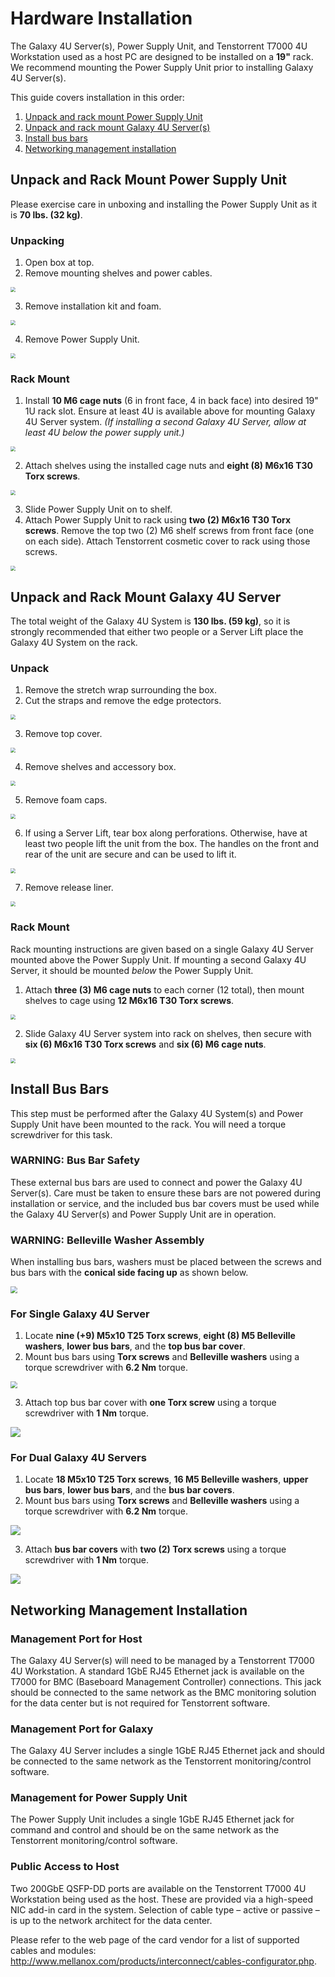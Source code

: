 # Hardware Installation

The Galaxy 4U Server(s), Power Supply Unit, and Tenstorrent T7000 4U Workstation used as a host PC are designed to be installed on a **19"** rack. We recommend mounting the Power Supply Unit prior to installing Galaxy 4U Server(s).

This guide covers installation in this order:

1. [Unpack and rack mount Power Supply Unit](#unpack-and-rack-mount-power-supply-unit)
2. [Unpack and rack mount Galaxy 4U Server(s)](#unpack-and-rack-mount-galaxy-4u-server)
3. [Install bus bars](#install-bus-bars)
4. [Networking management installation](#networking-management-installation)

## Unpack and Rack Mount Power Supply Unit

Please exercise care in unboxing and installing the Power Supply Unit as it is **70 lbs. (32 kg)**.

### Unpacking

1. Open box at top.
2. Remove mounting shelves and power cables.

<img src="./images/galaxy_psu_unbox1.png" style="zoom:50%;" />

3. Remove installation kit and foam.

<img src="./images/galaxy_psu_unbox2.png" style="zoom:50%;" />

4. Remove Power Supply Unit.

<img src="./images/galaxy_psu_unbox3.png" style="zoom:50%;" />

### Rack Mount

1. Install **10 M6 cage nuts** (6 in front face, 4 in back face) into desired 19" 1U rack slot. Ensure at least 4U is available above for mounting Galaxy 4U Server system. *(If installing a second Galaxy 4U Server, allow at least 4U below the power supply unit.)*

<img src="./images/galaxy_psu_rackmount1.png" style="zoom:50%;" />

2. Attach shelves using the installed cage nuts and **eight (8) M6x16 T30 Torx screws**.

<img src="./images/galaxy_psu_rackmount2.png" style="zoom:50%;" />

3. Slide Power Supply Unit on to shelf.
4. Attach Power Supply Unit to rack using **two (2) M6x16 T30 Torx screws**. Remove the top two (2) M6 shelf screws from front face (one on each side). Attach Tenstorrent cosmetic cover to rack using those screws.

<img src="./images/galaxy_psu_rackmount3.png" style="zoom:50%;" />

## Unpack and Rack Mount Galaxy 4U Server

The total weight of the Galaxy 4U System is **130 lbs. (59 kg)**, so it is strongly recommended that either two people or a Server Lift place the Galaxy 4U System on the rack.

### Unpack

1. Remove the stretch wrap surrounding the box.
2. Cut the straps and remove the edge protectors.

<img src="./images/galaxy_unbox1.png" style="zoom:50%;" />

3. Remove top cover.

<img src="./images/galaxy_unbox2.png" style="zoom:50%;" />

4. Remove shelves and accessory box.

<img src="./images/galaxy_unbox3.png" style="zoom:50%;" />

5. Remove foam caps.

<img src="./images/galaxy_unbox4.png" style="zoom:50%;" />

6. If using a Server Lift, tear box along perforations. Otherwise, have at least two people lift the unit from the box. The handles on the front and rear of the unit are secure and can be used to lift it.

<img src="./images/galaxy_unbox5.png" style="zoom:50%;" />

7. Remove release liner.

<img src="./images/galaxy_unbox6.png" style="zoom:50%;" />

### Rack Mount

Rack mounting instructions are given based on a single Galaxy 4U Server mounted above the Power Supply Unit. If mounting a second Galaxy 4U Server, it should be mounted *below* the Power Supply Unit.

1. Attach **three (3) M6 cage nuts** to each corner (12 total), then mount shelves to cage using **12 M6x16 T30 Torx screws**.

<img src="./images/galaxy_rackmount1.png" style="zoom:50%;" />

2. Slide Galaxy 4U Server system into rack on shelves, then secure with **six (6) M6x16 T30 Torx screws** and **six (6) M6 cage nuts**.

<img src="./images/galaxy_rackmount2.png" style="zoom:50%;" />

## Install Bus Bars

This step must be performed after the Galaxy 4U System(s) and Power Supply Unit have been mounted to the rack. You will need a torque screwdriver for this task.

### WARNING: Bus Bar Safety

These external bus bars are used to connect and power the Galaxy 4U Server(s). Care must be taken to ensure these bars are not powered during installation or service, and the included bus bar covers must be used while the Galaxy 4U Server(s) and Power Supply Unit are in operation.

### WARNING: Belleville Washer Assembly

When installing bus bars, washers must be placed between the screws and bus bars with the **conical side facing up** as shown below.

<img src="./images/galaxy_washers.png" style="zoom:67%;" />

### For Single Galaxy 4U Server

1. Locate **nine (+9) M5x10 T25 Torx screws**, **eight (8) M5 Belleville washers**, **lower bus bars**, and the **top bus bar cover**.
2. Mount bus bars using **Torx screws** and **Belleville washers** using a torque screwdriver with **6.2 Nm** torque.

<img src="./images/galaxy_busbars1.png" style="zoom:67%;" />

3. Attach top bus bar cover with **one Torx screw** using a torque screwdriver with **1 Nm** torque.

![](./images/galaxy_busbars2.png)

### For Dual Galaxy 4U Servers

1. Locate **18 M5x10 T25 Torx screws**, **16 M5 Belleville washers**, **upper bus bars**, **lower bus bars**, and the **bus bar covers**.
2. Mount bus bars using **Torx screws** and **Belleville washers** using a torque screwdriver with **6.2 Nm** torque.

![](./images/galaxy_busbars3.png)

3. Attach **bus bar covers** with **two (2) Torx screws** using a torque screwdriver with **1 Nm** torque.

![](./images/galaxy_busbars4.png)

## Networking Management Installation

### Management Port for Host

The Galaxy 4U Server(s) will need to be managed by a Tenstorrent T7000 4U Workstation. A standard 1GbE RJ45 Ethernet jack is available on the T7000 for BMC (Baseboard Management Controller) connections. This jack should be connected to the same network as the BMC monitoring solution for the data center but is not required for Tenstorrent software.

### Management Port for Galaxy

The Galaxy 4U Server includes a single 1GbE RJ45 Ethernet jack and should be connected to the same network as the Tenstorrent monitoring/control software.

### Management for Power Supply Unit

The Power Supply Unit includes a single 1GbE RJ45 Ethernet jack for command and control and should be on the same network as the Tenstorrent monitoring/control software.

### Public Access to Host

Two 200GbE QSFP-DD ports are available on the Tenstorrent T7000 4U Workstation being used as the host. These are provided via a high-speed NIC add-in card in the system. Selection of cable type – active or passive – is up to the network architect for the data center.

Please refer to the web page of the card vendor for a list of supported cables and modules: http://www.mellanox.com/products/interconnect/cables-configurator.php.